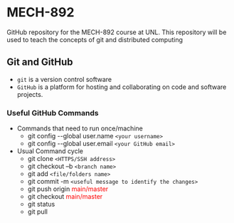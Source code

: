 # MECH-892
GitHub repository for the MECH-892 course at UNL. This repository will be used to teach the concepts of git and distributed computing
## Git and GitHub
- `git` is a version control software 
- `GitHub` is a platform for hosting and collaborating on code and software projects.
### Useful GitHub Commands
- Commands that need to run once/machine
  - git config --global user.name `<your username>`
  - git config --global user.email `<your GitHub email>`
- Usual Command cycle
  - git clone `<HTTPS/SSH address>`
  - git checkout –b `<branch name>`
  - git add `<file/folders name>`
  - git commit -m `<useful message to identify the changes>`
  - git push origin <span style="color:red">main/master</span>
  - git checkout <span style="color:red">main/master</span>
  - git status
  - git pull

